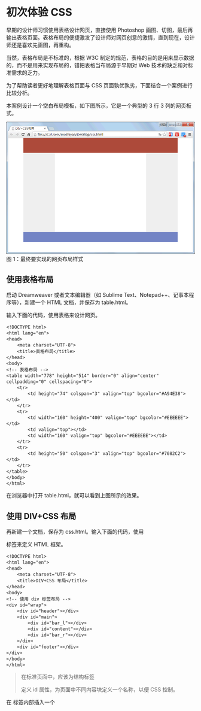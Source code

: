 # 初次体验 CSS

早期的设计师习惯使用表格设计网页，直接使用 Photoshop 画图、切图，最后再输出表格页面。表格布局的便捷激发了设计师对网页创意的激情，直到现在，设计师还是喜欢先画图，再重构。

当然，表格布局是不标准的，根据 W3C 制定的规范，表格的目的是用来显示数据的，而不是用来实现布局的，错把表格当布局源于早期对 Web 技术的缺乏和对标准需求的乏力。

为了帮助读者更好地理解表格页面与 CSS 页面孰优孰劣，下面结合一个案例进行比较分析。

本案例设计一个空白布局模板，如下图所示，它是一个典型的 3 行 3 列的网页板式。

![最终要实现的网页布局样式](img/1f2f5c5ce182e524913d837384a4e4ea.jpg)
图 1：最终要实现的网页布局样式

## 使用表格布局

启动 Dreamweaver 或者文本编辑器（如 Sublime Text、Notepad++、记事本程序等），新建一个 HTML 文档，并保存为 table.html。

输入下面的代码，使用表格来设计网页。

```
<!DOCTYPE html>
<html lang="en">
<head>
    <meta charset="UTF-8">
    <title>表格布局</title>
</head>
<body>
<!-- 表格布局 -->
<table width="778" height="514" border="0" align="center" cellpadding="0" cellspacing="0">
    <tr>
        <td height="74" colspan="3" valign="top" bgcolor="#A94E38"></td>
    </tr>
    <tr>
        <td width="160" height="400" valign="top" bgcolor="#EEEEEE"></td>
        <td valign="top"></td>
        <td width="160" valign="top" bgcolor="#EEEEEE"></td>
    </tr>
    <tr>
        <td height="50" colspan="3" valign="top" bgcolor="#7082C2"></td>
    </tr>
</table>
</body>
</html>
```

在浏览器中打开 table.html，就可以看到上图所示的效果。

## 使用 DIV+CSS 布局

再新建一个文档，保存为 css.html。输入下面的代码，使用 <div> 标签来定义 HTML 框架。

```
<!DOCTYPE html>
<html lang="en">
<head>
    <meta charset="UTF-8">
    <title>DIV+CSS 布局</title>
</head>
<body>
<!-- 使用 div 标签布局 -->
<div id="wrap">
    <div id="header"></div>
    <div id="main">
        <div id="bar_l"></div>
        <div id="content"></div>
        <div id="bar_r"></div>
    </div>
    <div id="footer"></div>
</div>
</body>
</html>
```

> 在标准页面中，应该为结构标签 <div> 定义 id 属性，为页面中不同内容块定义一个名称，以便 CSS 控制。

在 <head> 标签内部插入一个 <style type="text/css"> 标签，然后在标签内部输入下面的 CSS 代码。

```
body{  /*定义网页窗口属性，清除页边距，定义居中显示*/
    padding: 0px;
    margin: 0px auto;
    text-align: center;
}
#wrap{  /*固定宽度，并居中显示*/
    width: 780px;
    margin: 0px auto;
}
#header{
    width: 100%;  /*与父元素同宽*/
    height: 74px;  /*定义固定高度*/
    background-color: #A94E38;  /*定义背景颜色*/
    color: #F0DFDB;  /*定义文字颜色*/
}
#main{
    width: 100%;
    height: 400px;
}
#bar_l, #bar_r{  /*定义左右栏样式*/
    width: 160px;
    height: 100%;
    float: left;  /*浮动显示，可以实现并列分布*/
    background-color: #eee;
    overflow: hidden;  /*隐藏超出区域的内容*/
}
#content{  /*定义中间内容区域的样式*/
    width: 460px;
    height: 100%;
    float: left;
    overflow: hidden;
    background-color: #fff;
}
#footer{  /*定义页脚样式*/
    background-color: #7082C2;
    width: 100%;
    height: 50px;
    clear: both;  /*清除左右浮动的元素*/
}
```

最终的效果如下所示：![代码在 Sublime Text 中的显示效果](img/2aa72d2a20edcb9b32c46800551470a4.jpg)
图 2：代码在 Sublime Text 中的显示效果
在浏览器中打开 css.html，可以看到与图 1 相同的效果。

单单就 table.html 和 css.html 文档比较，让人感觉不到 CSS 页面的优势，甚至书写的代码比表格布局还要多。但是在一个大型网站中分别采用上面两种方式进行页面设计，如果有一天老板让把左侧通栏宽度改为 120 像素，那么：

*   在传统的表格布局的网站中，需要打开多有的页面逐一进行修改，劳动强度可想而知；
*   而在 DIV+CSS 布局的网站中只需要简单的修改一个 CSS 样式就可以了。

如果所有网页是用 Photoshop 切图实现的，一个简单的改动都会带来毁灭性的打击，因为我们可能需要重新画图、切图，一切都需从头再来。两者相比，孰优孰劣显而易见了。

#### 拓展阅读

评价一个网页设计的好坏，也许没有一个统一的标准。但是，建立在一个良好结构基础上的网页代码，肯定也是组容易维护和扩展的。

表格布局与 DIV+CSS 布局本身没有优劣之分，只要坚持最基本的网页设计原则即可：

*   对于设计者来说容易实现；
*   对于编程者来说容易开发；
*   对于管理者来说容易维护；
*   对于浏览者来说容易阅读和交互。